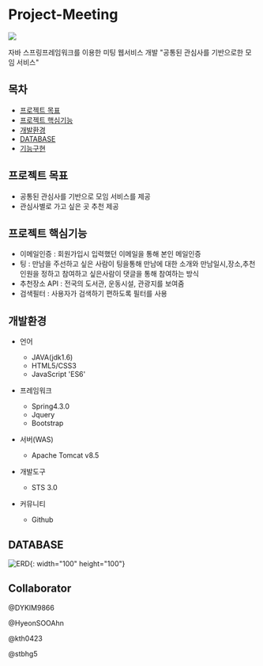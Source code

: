 # Project-Meeting
<img src="https://user-images.githubusercontent.com/77277946/124152008-17106280-dace-11eb-99fa-2fb8c6ed6132.png" width="width 300" height="height 150">

자바 스프링프레임워크를 이용한 미팅 웹서비스 개발
"공통된 관심사를 기반으로한 모임 서비스"


## 목차
  - [프로젝트 목표](#프로젝트-목표)
  - [프로젝트 핵심기능](#프로젝트-핵심기능)
  - [개발환경](#개발환경)
  - [DATABASE](#database)
  - [기능구현](#기능구현)

## 프로젝트 목표
  - 공통된 관심사를 기반으로 모임 서비스를 제공
  - 관심사별로 가고 싶은 곳 추천 제공

## 프로젝트 핵심기능
  - 이메일인증 : 회원가입시 입력했던 이메일을 통해 본인 메일인증
  - 팅 :  만남을 주선하고 싶은 사람이 팅을통해 만남에 대한 소개와 만남일시,장소,추천인원을 정하고 참여하고 싶은사람이 댓글을 통해 참여하는 방식
  - 추천장소 API : 전국의 도서관, 운동시설, 관광지를 보여줌
  - 검색필터 : 사용자가 검색하기 편하도록 필터를 사용

## 개발환경
  - 언어
    * JAVA(jdk1.6)
    * HTML5/CSS3
    * JavaScript 'ES6'


  - 프레임워크
    * Spring4.3.0
    * Jquery
    * Bootstrap


  - 서버(WAS)
    * Apache Tomcat v8.5


  - 개발도구
    * STS 3.0


  - 커뮤니티
    * Github

## DATABASE
![ERD](https://user-images.githubusercontent.com/77277946/124152011-1972bc80-dace-11eb-84c0-b5ec6e570a96.png){: width="100" height="100"}


## Collaborator
@DYKIM9866<br>

@HyeonSOOAhn<br>

@kth0423<br>

@stbhg5<br>



